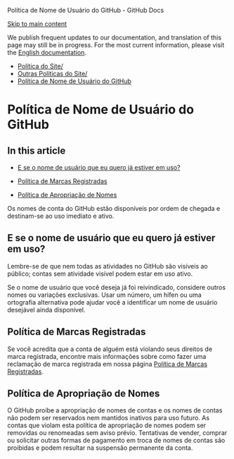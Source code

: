 Política de Nome de Usuário do GitHub - GitHub Docs

[Skip to main content](#main-content)

We publish frequent updates to our documentation, and translation of this page may still be in progress. For the most current information, please visit the [English documentation](/en).

* [Política do Site/](/pt/site-policy)
* [Outras Políticas do Site/](/pt/site-policy/other-site-policies)
* [Política de Nome de Usuário do GitHub](/pt/site-policy/other-site-policies/github-username-policy)

Política de Nome de Usuário do GitHub
==========

In this article
----------

* [E se o nome de usuário que eu quero já estiver em uso?](#what-if-the-username-i-want-is-already-taken)

* [Política de Marcas Registradas](#trademark-policy)

* [Política de Apropriação de Nomes](#name-squatting-policy)

Os nomes de conta do GitHub estão disponíveis por ordem de chegada e destinam-se ao uso imediato e ativo.

[](#what-if-the-username-i-want-is-already-taken)E se o nome de usuário que eu quero já estiver em uso?
----------

Lembre-se de que nem todas as atividades no GitHub são visíveis ao público; contas sem atividade visível podem estar em uso ativo.

Se o nome de usuário que você deseja já foi reivindicado, considere outros nomes ou variações exclusivas. Usar um número, um hífen ou uma ortografia alternativa pode ajudar você a identificar um nome de usuário desejável ainda disponível.

[](#trademark-policy)Política de Marcas Registradas
----------

Se você acredita que a conta de alguém está violando seus direitos de marca registrada, encontre mais informações sobre como fazer uma reclamação de marca registrada em nossa página [Política de Marcas Registradas](/pt/articles/github-trademark-policy).

[](#name-squatting-policy)Política de Apropriação de Nomes
----------

O GitHub proíbe a apropriação de nomes de contas e os nomes de contas não podem ser reservados nem mantidos inativos para uso futuro. As contas que violam esta política de apropriação de nomes podem ser removidas ou renomeadas sem aviso prévio. Tentativas de vender, comprar ou solicitar outras formas de pagamento em troca de nomes de contas são proibidas e podem resultar na suspensão permanente da conta.
